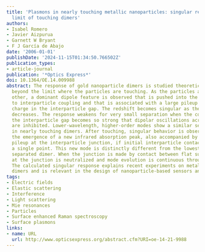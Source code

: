 ```yaml
---
title: 'Plasmons in nearly touching metallic nanoparticles: singular response in the
  limit of touching dimers'
authors:
- Isabel Romero
- Javier Aizpurua
- Garnett W Bryant
- F J García de Abajo
date: '2006-01-01'
publishDate: '2024-11-15T01:34:50.766502Z'
publication_types:
- article-journal
publication: '*Optics Express*'
doi: 10.1364/OE.14.009988
abstract: The response of gold nanoparticle dimers is studied theoretically near and
  beyond the limit where the particles are touching. As the particles approach each
  other, a dominant dipole feature is observed that is pushed into the infrared due
  to interparticle coupling and that is associated with a large pileup of induced
  charge in the interparticle gap. The redshift becomes singular as the particle separation
  decreases. The response weakens for very small separation when the coupling across
  the interparticle gap becomes so strong that dipolar oscillations across the pair
  are inhibited. Lower-wavelength, higher-order modes show a similar separation dependence
  in nearly touching dimers. After touching, singular behavior is observed through
  the emergence of a new infrared absorption peak, also accompanied by huge charge
  pileup at the interparticle junction, if initial interparticle contact is made at
  a single point. This new mode is distinctly different from the lowest mode of the
  separated dimer. When the junction is made by contact between flat surfaces, charge
  at the junction is neutralized and mode evolution is continuous through contact.
  The calculated singular response explains recent experiments on metallic nanoparticle
  dimers and is relevant in the design of nanoparticle-based sensors and plasmon circuits.
tags:
- Electric fields
- Elastic scattering
- Interference
- Light scattering
- Mie resonances
- Particles
- Surface enhanced Raman spectroscopy
- Surface plasmons
links:
- name: URL
  url: http://www.opticsexpress.org/abstract.cfm?URI=oe-14-21-9988
---
```

